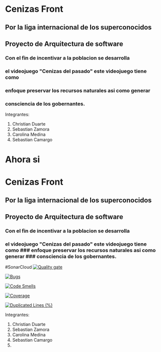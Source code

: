 # Cenizas Front 
## Por la liga internacional de los superconocidos
## Proyecto de Arquitectura de software

### Con el fin de incentivar a la poblacion se desarrolla
### el videojuego "Cenizas del pasado" este videojuego tiene como 
### enfoque preservar los recursos naturales asi como generar 
### consciencia de los gobernantes. 

Integrantes:
1. Christian Duarte
2. Sebastian Zamora
3. Carolina Medina
4. Sebastian Camargo

Ahora si 
=======
# Cenizas Front 
## Por la liga internacional de los superconocidos
## Proyecto de Arquitectura de software

### Con el fin de incentivar a la poblacion se desarrolla
### el videojuego "Cenizas del pasado" este videojuego tiene como ### enfoque preservar los recursos naturales asi como generar ### consciencia de los gobernantes. 

#SonarCloud
[![Quality gate](https://sonarcloud.io/api/project_badges/quality_gate?project=SebSanUwU_Cenizas_FRONT_I_DEV)](https://sonarcloud.io/summary/new_code?id=SebSanUwU_Cenizas_FRONT_I_DEV)

[![Bugs](https://sonarcloud.io/api/project_badges/measure?project=SebSanUwU_Cenizas_FRONT_I_DEV&metric=bugs)](https://sonarcloud.io/summary/new_code?id=SebSanUwU_Cenizas_FRONT_I_DEV)

[![Code Smells](https://sonarcloud.io/api/project_badges/measure?project=SebSanUwU_Cenizas_FRONT_I_DEV&metric=code_smells)](https://sonarcloud.io/summary/new_code?id=SebSanUwU_Cenizas_FRONT_I_DEV)

[![Coverage](https://sonarcloud.io/api/project_badges/measure?project=SebSanUwU_Cenizas_FRONT_I_DEV&metric=coverage)](https://sonarcloud.io/summary/new_code?id=SebSanUwU_Cenizas_FRONT_I_DEV)

[![Duplicated Lines (%)](https://sonarcloud.io/api/project_badges/measure?project=SebSanUwU_Cenizas_FRONT_I_DEV&metric=duplicated_lines_density)](https://sonarcloud.io/summary/new_code?id=SebSanUwU_Cenizas_FRONT_I_DEV)

Integrantes:
1. Christian Duarte
2. Sebastian Zamora
3. Carolina Medina
4. Sebastian Camargo
5. 


